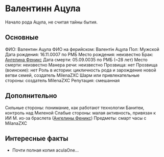 # Валентинн Ацула

Начало рода Ацула, не считая тайны бытия.

## Основные

ФИО: Валентин Ацула
ФИО на ферийском: Валентiн Ацула
Пол: Мужской
Дата рождения: 16.11.0007 по РМБ
Место рождения: неизвестно
Брак: [Ангелина Феникс](./angelina_feniks.md)
Дата смерти: 05.09.0035 по РМБ (~28 лет)
Место смерти: неизвестно
Манера речи: неизвестно
Прозвища: нет
Прозвища (воинские): нет
Роль в истории: цикличность рода и зарождение новой ветви семей, создатель MilenaZXC
Шарм или привлекательные стороны: создатель MilenaZXC
Репутация: смешанная

## Дополнительно

Сильные стороны: понимание, как работают технологии Банитеи, контроль над Миленой
Слабые стороны: малая активность, привязан к ИИ М. из-за браслета ([Ангелины Феникс](./angelina_feniks.md))
Предметы: смарт часы с MilanaZXC

## Интересные факты

- Почти полная копия aculaOne...
